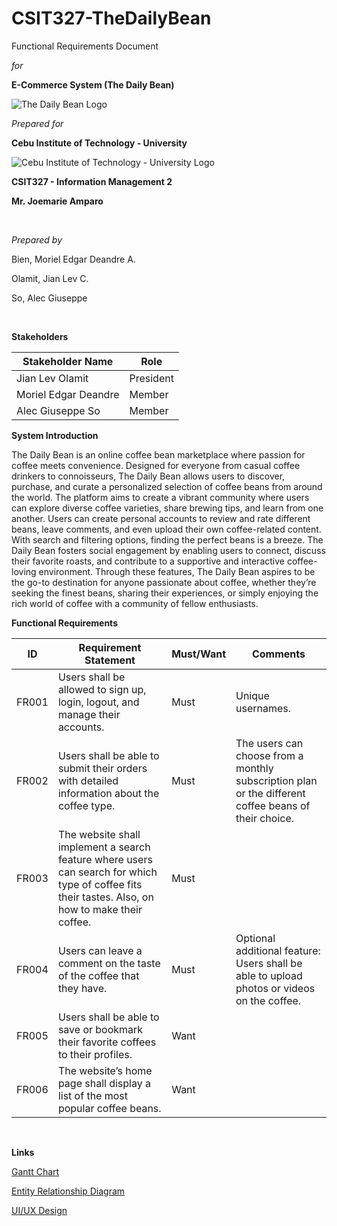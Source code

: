 # CSIT327-TheDailyBean

Functional Requirements Document

_for_

**E-Commerce System (The Daily Bean)**

![The Daily Bean Logo](https://github.com/user-attachments/assets/aa9724d6-7a50-4b92-8956-c0fbf436ee9f)

_Prepared for_

**Cebu Institute of Technology - University**

![Cebu Institute of Technology - University Logo](https://github.com/user-attachments/assets/3228e53c-904b-4887-893f-458c341dd763)

**CSIT327 - Information Management 2**

**Mr. Joemarie Amparo**

<br>

_Prepared by_

Bien, Moriel Edgar Deandre A.

Olamit, Jian Lev C.

So, Alec Giuseppe

<br>

**Stakeholders**

| **Stakeholder Name** | **Role** |
| --- | --- |
| Jian Lev Olamit | President |
| Moriel Edgar Deandre | Member |
| Alec Giuseppe So | Member |

**System Introduction**

The Daily Bean is an online coffee bean marketplace where passion for coffee meets convenience. Designed for everyone from casual coffee drinkers to connoisseurs, The Daily Bean allows users to discover, purchase, and curate a personalized selection of coffee beans from around the world. The platform aims to create a vibrant community where users can explore diverse coffee varieties, share brewing tips, and learn from one another. Users can create personal accounts to review and rate different beans, leave comments, and even upload their own coffee-related content. With search and filtering options, finding the perfect beans is a breeze. The Daily Bean fosters social engagement by enabling users to connect, discuss their favorite roasts, and contribute to a supportive and interactive coffee-loving environment. Through these features, The Daily Bean aspires to be the go-to destination for anyone passionate about coffee, whether they’re seeking the finest beans, sharing their experiences, or simply enjoying the rich world of coffee with a community of fellow enthusiasts.

**Functional Requirements**

| ID  | Requirement Statement | Must/Want | Comments |
| --- | --- | --- | --- |
| FR001 | Users shall be allowed to sign up, login, logout, and manage their accounts. | Must | Unique usernames. |
| FR002 | Users shall be able to submit their orders with detailed information about the coffee type. | Must | The users can choose from a monthly subscription plan or the different coffee beans of their choice. |
| FR003 | The website shall implement a search feature where users can search for which type of coffee fits their tastes. Also, on how to make their coffee. | Must |     |
| FR004 | Users can leave a comment on the taste of the coffee that they have. | Must | Optional additional feature: Users shall be able to upload photos or videos on the coffee. |
| FR005 | Users shall be able to save or bookmark their favorite coffees to their profiles. | Want |     |
| FR006 | The website’s home page shall display a list of the most popular coffee beans. | Want |     |

<br>

**Links**

[Gantt Chart](https://docs.google.com/spreadsheets/d/1lFSu1Gdd4UFz1T0iWEvJSLEl58MotyHC/edit?usp=sharing&ouid=103308061537347084844&rtpof=true&sd=true)

[Entity Relationship Diagram](https://drive.google.com/file/d/1YvhLOIkDxHGi0yj7NyAK2DyY4haKudIt/view?usp=sharing)

[UI/UX Design](https://www.figma.com/design/J0LWe4lGRKWkQbFVbVHrrq/The-Daily-Bean---UI%2FUX?node-id=0-1&t=SCoVHS2K7E38KZa8-1)

